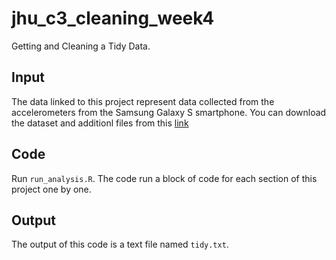 # jhu_c3_cleaning_week4
Getting and Cleaning a Tidy Data. 

## Input
The data linked to this project represent data collected from the accelerometers from the Samsung Galaxy S smartphone. You can download the dataset and additionl files from this [link](https://d396qusza40orc.cloudfront.net/getdata%2Fprojectfiles%2FUCI%20HAR%20Dataset.zip)

## Code
Run `run_analysis.R`. The code run a block of code for each section of this project one by one. 

## Output
The output of this code is a text file named `tidy.txt`.
